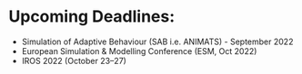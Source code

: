 # Upcoming Deadlines:

- Simulation of Adaptive Behaviour (SAB i.e. ANIMATS) - September 2022
- European Simulation & Modelling Conference (ESM, Oct 2022)
- IROS 2022 (October 23–27)
